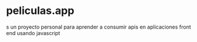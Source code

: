 # peliculas.app
s un proyecto personal para aprender a consumir apis en aplicaciones front end usando javascript
